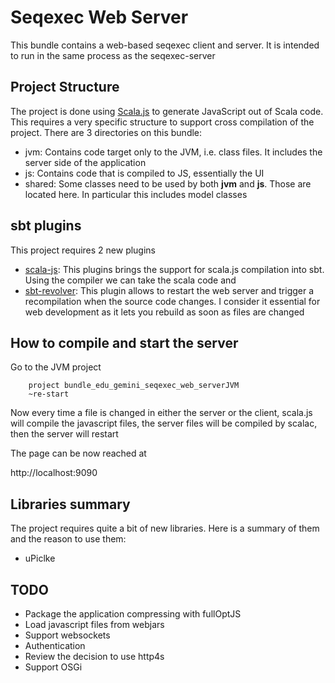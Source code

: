 # Seqexec Web Server

This bundle contains a web-based seqexec client and server. It is intended to run in the same process as the seqexec-server

## Project Structure

The project is done using [Scala.js](http://www.scala-js.org/) to generate JavaScript out of Scala code. This requires a very specific structure to support cross compilation of the project. There are 3 directories on this bundle:

* jvm: Contains code target only to the JVM, i.e. class files. It includes the server side of the application
* js: Contains code that is compiled to JS, essentially the UI
* shared: Some classes need to be used by both **jvm** and **js**. Those are located here. In particular this includes model classes

## sbt plugins

This project requires 2 new plugins

* [scala-js](http://www.scala-js.org/doc/sbt-plugin.html): This plugins brings the support for scala.js compilation into sbt. Using the compiler we can take the scala code and 
* [sbt-revolver](https://github.com/spray/sbt-revolver): This plugin allows to restart the web server and trigger a recompilation when the source code changes. I consider it essential for web development as it lets you rebuild as soon as files are changed

## How to compile and start the server

Go to the JVM project

```
    project bundle_edu_gemini_seqexec_web_serverJVM
    ~re-start
```

Now every time a file is changed in either the server or the client, scala.js will compile the javascript files, the server files will be compiled by scalac, then the server will restart

The page can be now reached at

http://localhost:9090

## Libraries summary

The project requires quite a bit of new libraries. Here is a summary of them and the reason to use them:

* uPiclke

## TODO

* Package the application compressing with fullOptJS
* Load javascript files from webjars
* Support websockets
* Authentication
* Review the decision to use http4s
* Support OSGi
